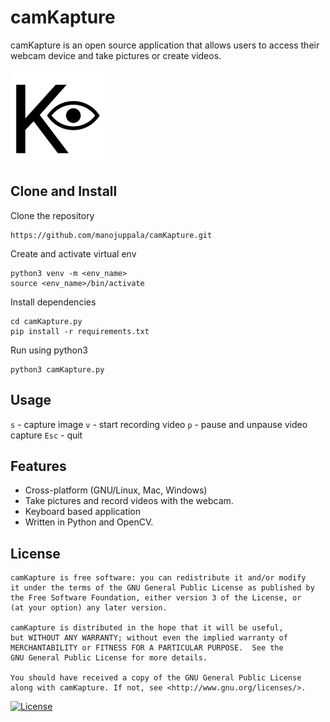 # camKapture

camKapture is an open source application that allows users to access their webcam device and take pictures or create videos.

<img src="assets/camkapture.png" alt="camKapture" width="150"/>

## Clone and Install

Clone the repository

```
https://github.com/manojuppala/camKapture.git
```

Create and activate virtual env

```
python3 venv -m <env_name>
source <env_name>/bin/activate
```

Install dependencies

```
cd camKapture.py
pip install -r requirements.txt
```

Run using python3

```
python3 camKapture.py
```

## Usage

`s` - capture image
`v` - start recording video
`p` - pause and unpause video capture
`Esc` - quit

## Features

- Cross-platform (GNU/Linux, Mac, Windows)
- Take pictures and record videos with the webcam.
- Keyboard based application
- Written in Python and OpenCV.

## License

```
camKapture is free software: you can redistribute it and/or modify
it under the terms of the GNU General Public License as published by
the Free Software Foundation, either version 3 of the License, or
(at your option) any later version.

camKapture is distributed in the hope that it will be useful,
but WITHOUT ANY WARRANTY; without even the implied warranty of
MERCHANTABILITY or FITNESS FOR A PARTICULAR PURPOSE.  See the
GNU General Public License for more details.

You should have received a copy of the GNU General Public License
along with camKapture. If not, see <http://www.gnu.org/licenses/>.
```

[![License](https://www.gnu.org/graphics/gplv3-with-text-136x68.png)](https://github.com/manojuppala/camKapture/blob/main/LICENSE)
